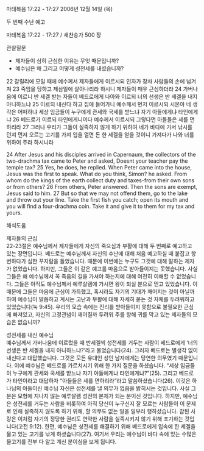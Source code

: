 마태복음 17:22 - 17:27 
2006년 12월 14일 (목)

두 번째 수난 예고



마태복음 17:22 - 17:27 / 새찬송가 500 장


관찰질문
- 제자들이 심히 근심한 이유는 무엇 때문입니까?
- 예수님은 왜 그리고 어떻게 성전세를 내셨습니까?

22 갈릴리에 모일 때에 예수께서 제자들에게 이르시되 인자가 장차 사람들의 손에 넘겨져 23 죽임을 당하고 제삼일에 살아나리라 하시니 제자들이 매우 근심하더라 24 가버나움에 이르니 반 세겔 받는 자들이 베드로에게 나아와 이르되 너의 선생은 반 세겔을 내지 아니하느냐 25 이르되 내신다 하고 집에 들어가니 예수께서 먼저 이르시되 시몬아 네 생각은 어떠하냐 세상 임금들이 누구에게 관세와 국세를 받느냐 자기 아들에게냐 타인에게냐 26 베드로가 이르되 타인에게니이다 예수께서 이르시되 그렇다면 아들들은 세를 면하리라 27 그러나 우리가 그들이 실족하지 않게 하기 위하여 네가 바다에 가서 낚시를 던져 먼저 오르는 고기를 가져 입을 열면 돈 한 세겔을 얻을 것이니 가져다가 나와 너를 위하여 주라 하시니라 

24 After Jesus and his disciples arrived in Capernaum, the collectors of the two-drachma tax came to Peter and asked, Doesnt your teacher pay the temple tax? 25 Yes, he does, he replied. When Peter came into the house, Jesus was the first to speak. What do you think, Simon? he asked. From whom do the kings of the earth collect duty and taxes-from their own sons or from others? 26 From others, Peter answered. Then the sons are exempt, Jesus said to him. 27 But so that we may not offend them, go to the lake and throw out your line. Take the first fish you catch; open its mouth and you will find a four-drachma coin. Take it and give it to them for my tax and yours.

해석도움





제자들의 근심  
22-23절은 예수님께서 제자들에게 자신의 죽으심과 부활에 대해 두 번째로 예고하고 있는 장면입니다. 베드로는 예수님께서 자신의 수난에 대해 처음 예고하실 때 붙잡고 항변하다가 심한 꾸지람을 들었습니다. 때문에 이번에는 누구도 그것에 대해 말하는 제자가 없었습니다. 하지만, 그들은 이 같은 예고를 마음으로 받아들이지는 못했습니다. 사실 그들은 왜 예수님께서 꼭 죽음의 길을 가셔야 하는지에 대해 여전히 이해할 수 없었습니다. 그들은 아직도 예수님께서 예루살렘에 가시면 왕이 되실 분으로 믿고 있었습니다. 이 때문에 그들은 마음에 근심이 가득했고, 혹시라도 자기의 기대가 깨어지는 것이 아닐까 하여 예수님이 말씀하고 계시는 고난과 부활에 대해 자세히 묻는 것 자체를 두려워하고 있었습니다(눅 9:45). 우리의 모습 속에는 진리를 받아들이지 못함으로 불필요한 근심에 빠져있고, 자신의 고정관념이 깨어질까 두려워 주를 향해 귀를 막고 있는 제자들의 모습은 없습니까? 

성전세를 내신 예수님  
예수님께서 가버나움에 이르렀을 때 반세겔씩 성전세를 거두는 사람이 베드로에게 ‘너의 선생은 반 세겔을 내지 아니하느냐?’라고 물었습니다(24). 그러자 베드로는 별생각 없이 내신다고 대답했습니다. 그것은 모든 유대인 성인 남자에게는 당연한 의무였기 때문입니다. 이에 예수님은 베드로를 가르치시기 위해 한 가지 질문을 하셨습니다. “세상 임금들이 누구에게 관세와 국세를 받느냐 자기 아들에게냐 타인에게냐?”(25). 그리고 베드로가 타인이라고 대답하자 “아들들은 세를 면하리라”라고 말씀하셨습니다(26). 이것은 하나님의 아들이신 예수님 자신은 성전세를 낼 의무가 없음을 밝히시는 것입니다. 사실 그분은 모형에 지나지 않는 예루살렘 성전의 본체가 되는 분이신 것입니다. 하지만, 예수님은 성전세를 거두는 사람을 비롯하여 아직 당신이 누구신지 잘 모르는 사람들이 이 문제로 인해 실족하지 않도록 하기 위해, 할 의무도 없는 일을 일부러 행하셨습니다. 참된 사랑은 이처럼 자기의 정당한 권리도 연약한 사람을 실족시키지 않기 위해 포기하는 것입니다(고전 9:12). 한편, 예수님은 성전세를 해결하기 위해 베드로에게 입속에 한 세겔을 물고 있는 고기를 낚게 하셨습니다(27). 여기서 우리는 예수님이 바다 속에 있는 수많은 물고기를 전부 다 알고 계신 분이심을 보게 됩니다.